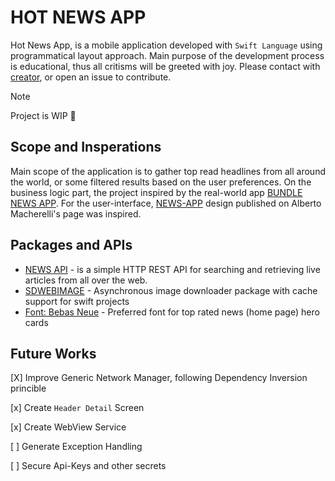 
# HOT NEWS APP 

Hot News App, is a mobile application developed with ``Swift Language`` using programmatical layout approach. Main purpose of the development process is educational, thus all critisms will be greeted with joy. Please contact with [creator](mailto:dev.ilkerciblak@gmail.com), or open an issue to contribute.

> [!Note]
> Project is WIP 🚧

## Scope and Insperations
Main scope of the application is to gather top read headlines from all around the world, or some filtered results based on the user preferences. On the business logic part, the project inspired by  the real-world app [BUNDLE NEWS APP](https://www.bundle.app/). For the user-interface, [NEWS-APP](https://dribbble.com/shots/9151908-News-App?utm_source=Clipboard_Shot&utm_campaign=albertomacherelli&utm_content=News%20App&utm_medium=Social_Share&utm_source=Clipboard_Shot&utm_campaign=albertomacherelli&utm_content=News%20App&utm_medium=Social_Share) design published on Alberto Macherelli's page was inspired.

## Packages and APIs
* [NEWS API](https://newsapi.org) - is a simple HTTP REST API for searching and retrieving live articles from all over the web.
* [SDWEBIMAGE](https://github.com/SDWebImage/SDWebImage) - Asynchronous image downloader package with cache support for swift projects
* [Font: Bebas Neue](https://fonts.google.com/specimen/Bebas+Neue) - Preferred font for top rated news (home page) hero cards


## Future Works
[X] Improve Generic Network Manager, following Dependency Inversion princible

[x] Create `Header Detail` Screen

[x] Create WebView Service

[ ] Generate Exception Handling 

[ ] Secure Api-Keys and other secrets
